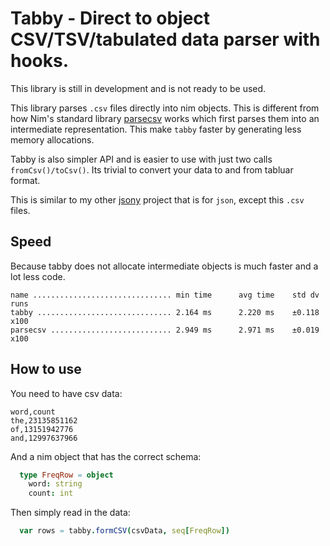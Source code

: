 # Tabby - Direct to object CSV/TSV/tabulated data parser with hooks.

This library is still in development and is not ready to be used.

This library parses `.csv` files directly into nim objects. This is different from how Nim's standard library [parsecsv](https://nim-lang.org/docs/parsecsv.html) works which first parses them into an intermediate representation. This make `tabby` faster by generating less memory allocations.

Tabby is also simpler API and is easier to use with just two calls `fromCsv()/toCsv()`. Its trivial to convert your data to and from tabluar format.

This is similar to my other [jsony](https://github.com/treeform/jsony) project that is for `json`, except this `.csv` files.

## Speed

Because tabby does not allocate intermediate objects is much faster and a lot less code.

```
name ............................... min time      avg time    std dv   runs
tabby .............................. 2.164 ms      2.220 ms    ±0.118   x100
parsecsv ........................... 2.949 ms      2.971 ms    ±0.019   x100
```

## How to use

You need to have csv data:
```
word,count
the,23135851162
of,13151942776
and,12997637966
```
And a nim object that has the correct schema:
```nim
  type FreqRow = object
    word: string
    count: int
```

Then simply read in the data:
```nim
  var rows = tabby.formCSV(csvData, seq[FreqRow])
```
